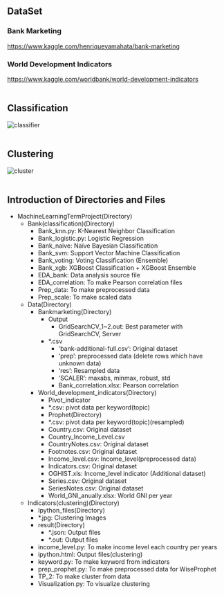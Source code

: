 ## DataSet
### Bank Marketing
https://www.kaggle.com/henriqueyamahata/bank-marketing
### World Development Indicators
https://www.kaggle.com/worldbank/world-development-indicators
<br><br>
## Classification
![classifier](https://user-images.githubusercontent.com/44195740/70368446-e5351b00-18ed-11ea-816d-df63fc26c515.png)
<br><br>
## Clustering
![cluster](https://user-images.githubusercontent.com/44195740/70368447-e6fede80-18ed-11ea-98cb-d725b8efe4f6.png)
<br><br>
## Introduction of Directories and Files
-	MachineLearningTermProject(Directory)
    -	Bank(classification)(Directory)
        -	Bank_knn.py: K-Nearest Neighbor Classification
        -	Bank_logistic.py: Logistic Regression
        -	Bank_naive: Naïve Bayesian Classification
        -	Bank_svm: Support Vector Machine Classification
        -	Bank_voting: Voting Classification (Ensemble)
        -	Bank_xgb: XGBoost Classification + XGBoost Ensemble
        -	EDA_bank: Data analysis source file
        -	EDA_correlation: To make Pearson correlation files
        -	Prep_data: To make preprocessed data
        -	Prep_scale: To make scaled data
    -	Data(Directory)
        -	Bankmarketing(Directory)
            -	Output
                -	GridSearchCV_1~2.out: Best parameter with GridSearchCV, Server
            -	*.csv
                -	‘bank-additional-full.csv’: Original dataset
                -	‘prep’: preprocessed data (delete rows which have unknown data)
                -	‘res’: Resampled data
                -	‘SCALER’: maxabs, minmax, robust, std
                -	Bank_correlation.xlsx: Pearson correlation
        -	World_development_indicators(Directory)
            -	Pivot_indicator
            -	*.csv: pivot data per keyword(topic)
            -	Prophet(Directory)
            -	*.csv: pivot data per keyword(topic)(resampled)
            -	Country.csv: Original dataset
            -	Country_Income_Level.csv
            -	CountryNotes.csv: Original dataset
            -	Footnotes.csv: Original dataset
            -	Income_level.csv: Income_level(preprocessed data)
            -	Indicators.csv: Original dataset
            -	OGHIST.xls: Income_level indicator (Additional dataset)
            -	Series.csv: Original dataset
            -	SeriesNotes.csv: Original dataset
            -	World_GNI_anually.xlsx: World GNI per year
    -	Indicators(clustering)(Directory)
        -	Ipython_files(Directory)
        -	*.jpg: Clustering Images
        -	result(Directory)
            -	*.json: Output files
            -	*.out: Output files
        -	income_level.py: To make income level each country per years
        -	ipython.html: Output files(clustering)
        -	keyword.py: To make keyword from indicators
        -	prep_prophet.py: To make preprocessed data for WiseProphet
        -	TP_2: To make cluster from data
        -	Visualization.py: To visualize clustering
